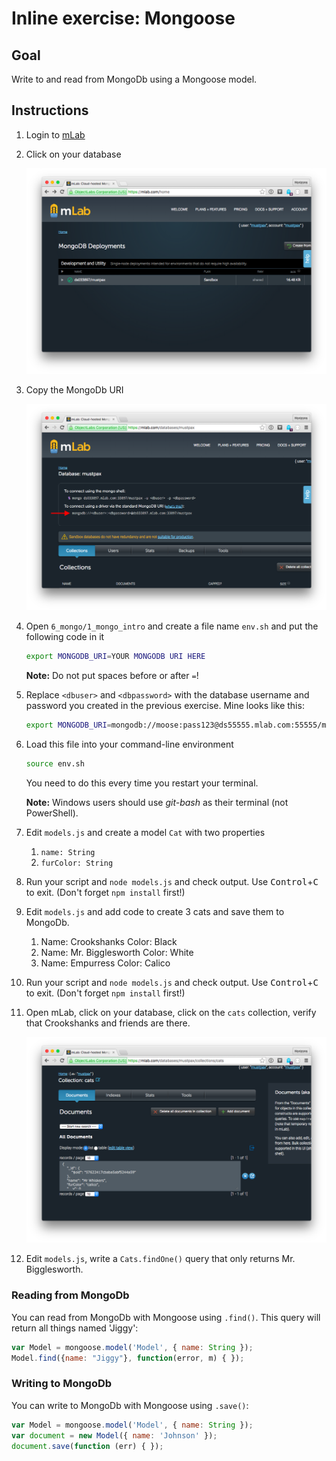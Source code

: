 # Inline exercise: Mongoose

## Goal

Write to and read from MongoDb using a Mongoose model.

## Instructions

1. Login to [mLab](https://mlab.com/home)
1. Click on your database

    ![](img/mlab1.png)

1. Copy the MongoDb URI

    ![](img/mlab2.png)

1. Open `6_mongo/1_mongo_intro` and create a file name `env.sh` and put
the following code in it

    ```bash
    export MONGODB_URI=YOUR MONGODB URI HERE
    ```

    **Note:** Do not put spaces before or after `=`!

1. Replace `<dbuser>` and `<dbpassword>` with the database username and password
you created in the previous exercise. Mine looks like this:

    ```bash
    export MONGODB_URI=mongodb://moose:pass123@ds55555.mlab.com:55555/moose-mongo
    ```

1. Load this file into your command-line environment

    ```bash
    source env.sh
    ```

    You need to do this every time you restart your terminal.

    **Note:** Windows users should use *git-bash* as their terminal
    (not PowerShell).
1. Edit `models.js` and create a model `Cat` with two properties

    1. `name: String`
    1. `furColor: String`

1. Run your script and `node models.js` and check output. Use <kbd>Control</kbd>+<kbd>C</kbd> to exit. (Don't forget `npm install` first!)

1. Edit `models.js` and add code to create 3 cats and save them to MongoDb.

    1. Name: Crookshanks Color: Black
    1. Name: Mr. Bigglesworth Color: White
    1. Name: Empurress Color: Calico

1. Run your script and `node models.js` and check output. Use <kbd>Control</kbd>+<kbd>C</kbd> to exit. (Don't forget `npm install` first!)
1. Open mLab, click on your database, click on the `cats` collection, verify that Crookshanks and friends are there.

    ![](img/mlab3.png)

1. Edit `models.js`, write a `Cats.findOne()` query that only returns Mr. Bigglesworth.

### Reading from MongoDb

You can read from MongoDb with Mongoose using `.find()`. This query will return all things named 'Jiggy':

```javascript
var Model = mongoose.model('Model', { name: String });
Model.find({name: "Jiggy"}, function(error, m) { });
```

### Writing to MongoDb

You can write to MongoDb with Mongoose using `.save()`:

```javascript
var Model = mongoose.model('Model', { name: String });
var document = new Model({ name: 'Johnson' });
document.save(function (err) { });
```
